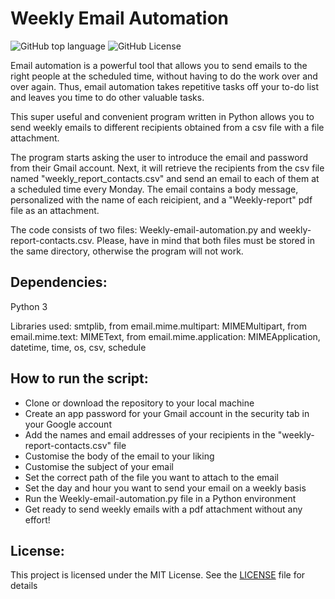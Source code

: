 # Weekly Email Automation
![GitHub top language](https://img.shields.io/github/languages/top/herrerovir/Automated-email) ![GitHub License](https://img.shields.io/github/license/herrerovir/automated-email)

Email automation is a powerful tool that allows you to send emails to the right people at the scheduled time, without having to do the work over and over again. 
Thus, email automation takes repetitive tasks off your to-do list and leaves you time to do other valuable tasks.

This super useful and convenient program written in Python allows you to send weekly emails to different recipients obtained from a csv file with a file attachment. 

The program starts asking the user to introduce the email and password from their Gmail account. 
Next, it will retrieve the recipients from the csv file named "weekly_report_contacts.csv" and send an email to each of them at a scheduled time every Monday. 
The email contains a body message, personalized with the name of each reicipient, and a "Weekly-report" pdf file as an attachment. 

The code consists of two files: Weekly-email-automation.py and weekly-report-contacts.csv. Please, have in mind that both files must be stored in the same directory, otherwise the program will not work. 

## Dependencies:

Python 3

Libraries used: smtplib, from email.mime.multipart: MIMEMultipart, from email.mime.text: MIMEText, from email.mime.application: MIMEApplication, datetime, time, os, csv, schedule


## How to run the script:

* Clone or download the repository to your local machine
* Create an app password for your Gmail account in the security tab in your Google account
* Add the names and email addresses of your recipients in the "weekly-report-contacts.csv" file
* Customise the body of the email to your liking
* Customise the subject of your email
* Set the correct path of the file you want to attach to the email
* Set the day and hour you want to send your email on a weekly basis 
* Run the Weekly-email-automation.py file in a Python environment
* Get ready to send weekly emails with a pdf attachment without any effort!

## License:

This project is licensed under the MIT License. See the [LICENSE](LICENSE)  file for details
